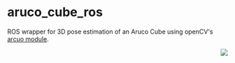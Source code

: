 # aruco_cube_ros
ROS wrapper for 3D pose estimation of an Aruco Cube using openCV's [arcuo module](https://docs.opencv.org/3.2.0/d5/dae/tutorial_aruco_detection.html).

<img align="right" src="https://raw.github.com/universal-field-robots/aruco_cube_ros/master/etc/example.png" />
